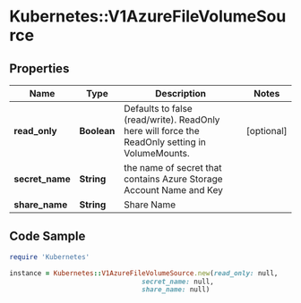# Kubernetes::V1AzureFileVolumeSource

## Properties

Name | Type | Description | Notes
------------ | ------------- | ------------- | -------------
**read_only** | **Boolean** | Defaults to false (read/write). ReadOnly here will force the ReadOnly setting in VolumeMounts. | [optional] 
**secret_name** | **String** | the name of secret that contains Azure Storage Account Name and Key | 
**share_name** | **String** | Share Name | 

## Code Sample

```ruby
require 'Kubernetes'

instance = Kubernetes::V1AzureFileVolumeSource.new(read_only: null,
                                 secret_name: null,
                                 share_name: null)
```


